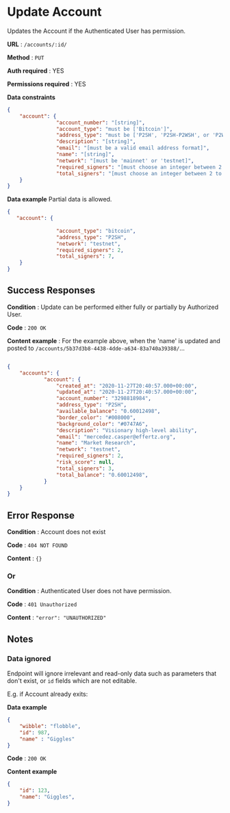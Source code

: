 # Update Account

Updates the Account if the Authenticated User has permission.

**URL** : `/accounts/:id/`

**Method** : `PUT`

**Auth required** : YES

**Permissions required** : YES

**Data constraints**

```json
{
    "account": {
                "account_number": "[string]",
                "account_type": "must be ['Bitcoin']",
                "address_type": "must be ['P2SH', 'P2SH-P2WSH', or 'P2WSH']",
                "description": "[string]",
                "email": "[must be a valid email address format]",
                "name": "[string]",
                "network": "[must be 'mainnet' or 'testnet]",
                "required_signers": "[must choose an integer between 2 to 7]",
                "total_signers": "[must choose an integer between 2 to 7]",
    }
}
```

**Data example** Partial data is allowed.

```json
{
   "account": {
                
                "account_type": "bitcoin",
                "address_type": "P2SH",
                "network": "testnet",
                "required_signers": 2,
                "total_signers": 7,
    }
}
```

## Success Responses

**Condition** : Update can be performed either fully or partially by Authorized User.

**Code** : `200 OK`

**Content example** : For the example above, when the 'name' is updated and
posted to `/accounts/5b37d3b8-4438-4dde-a634-83a740a39388/`...

```json

{
    "accounts": {
            "account": {
                "created_at": "2020-11-27T20:40:57.000+00:00",
                "updated_at": "2020-11-27T20:40:57.000+00:00",
                "account_number": "3298818984",
                "address_type": "P2SH",
                "available_balance": "0.60012498",
                "border_color": "#008000",
                "background_color": "#0747A6",
                "description": "Visionary high-level ability",
                "email": "mercedez.casper@effertz.org",
                "name": "Market Research",
                "network": "testnet",
                "required_signers": 2,
                "risk_score": null,
                "total_signers": 3,
                "total_balance": "0.60012498",
            }
    }
} 

```

## Error Response

**Condition** : Account does not exist

**Code** : `404 NOT FOUND`

**Content** : `{}`

### Or

**Condition** : Authenticated User does not have permission.

**Code** : `401 Unauthorized`

**Content** : `"error": "UNAUTHORIZED"`

## Notes

### Data ignored

Endpoint will ignore irrelevant and read-only data such as parameters that
don't exist, or `id` fields which are not editable.

E.g. if Account already exits:

**Data example**

```json
{
    "wibble": "flobble",
    "id": 987,
    "name" : "Giggles"
}
```

**Code** : `200 OK`

**Content example**

```json
{
    "id": 123,
    "name": "Giggles",
}
```